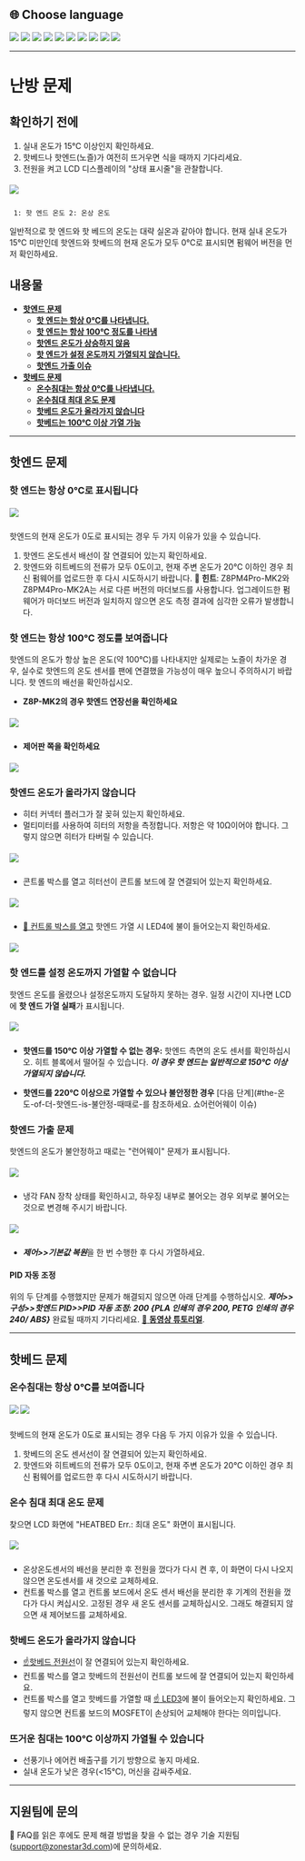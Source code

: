 ## <a id="choose-language">:globe_with_meridians: Choose language</a>
[![](../lanpic/EN.png)](https://github.com/ZONESTAR3D/Z8P/blob/main/Z8P_FAQ/Issue_heating/readme.md)
[![](../lanpic/ES.png)](https://github.com/ZONESTAR3D/Z8P/blob/main/Z8P_FAQ/Issue_heating/readme-es.md)
[![](../lanpic/PT.png)](https://github.com/ZONESTAR3D/Z8P/blob/main/Z8P_FAQ/Issue_heating/readme-pt.md)
[![](../lanpic/FR.png)](https://github.com/ZONESTAR3D/Z8P/blob/main/Z8P_FAQ/Issue_heating/readme-fr.md)
[![](../lanpic/DE.png)](https://github.com/ZONESTAR3D/Z8P/blob/main/Z8P_FAQ/Issue_heating/readme-de.md)
[![](../lanpic/IT.png)](https://github.com/ZONESTAR3D/Z8P/blob/main/Z8P_FAQ/Issue_heating/readme-it.md)
[![](../lanpic/RU.png)](https://github.com/ZONESTAR3D/Z8P/blob/main/Z8P_FAQ/Issue_heating/readme-ru.md)
[![](../lanpic/JP.png)](https://github.com/ZONESTAR3D/Z8P/blob/main/Z8P_FAQ/Issue_heating/readme-jp.md)
[![](../lanpic/KR.png)](https://github.com/ZONESTAR3D/Z8P/blob/main/Z8P_FAQ/Issue_heating/readme-kr.md)
[![](../lanpic/SA.png)](https://github.com/ZONESTAR3D/Z8P/blob/main/Z8P_FAQ/Issue_heating/readme-ar.md)

-----
# 난방 문제
## 확인하기 전에
1. 실내 온도가 15℃ 이상인지 확인하세요.
2. 핫베드나 핫엔드(노즐)가 여전히 뜨거우면 식을 때까지 기다리세요.
3. 전원을 켜고 LCD 디스플레이의 "상태 표시줄"을 관찰합니다.
##### ![](./LCD_screen.jpg)
>
     1: 핫 엔드 온도 2: 온상 온도
일반적으로 핫 엔드와 핫 베드의 온도는 대략 실온과 같아야 합니다.
현재 실내 온도가 15℃ 미만인데 핫엔드와 핫베드의 현재 온도가 모두 0℃로 표시되면 펌웨어 버전을 먼저 확인하세요.

## 내용물
- **[핫엔드 문제](#a)**
   - **[핫 엔드는 항상 0℃를 나타냅니다.](#a1)**
   - **[핫 엔드는 항상 100℃ 정도를 나타냄](#a2)**
   - **[핫엔드 온도가 상승하지 않음](#a3)**
   - **[핫 엔드가 설정 온도까지 가열되지 않습니다.](#14)**
   - **[핫엔드 가출 이슈](#a5)**
- **[핫베드 문제](#b)**
   - **[온수침대는 항상 0℃를 나타냅니다.](#b1)**
   - **[온수침대 최대 온도 문제](#b2)**
   - **[핫베드 온도가 올라가지 않습니다](#b3)**
   - **[핫베드는 100℃ 이상 가열 가능](#b4)**

-----
## <a id="a">핫엔드 문제</a>
### <a id="a1">핫 엔드는 항상 0℃로 표시됩니다</a>
##### ![](hotend_min_temperature.jpg)
핫엔드의 현재 온도가 0도로 표시되는 경우 두 가지 이유가 있을 수 있습니다.
1. 핫엔드 온도센서 배선이 잘 연결되어 있는지 확인하세요.
2. 핫엔드와 히트베드의 전류가 모두 0도이고, 현재 주변 온도가 20℃ 이하인 경우 최신 펌웨어를 업로드한 후 다시 시도하시기 바랍니다.
:pushpin: **힌트**: Z8PM4Pro-MK2와 Z8PM4Pro-MK2A는 서로 다른 버전의 마더보드를 사용합니다. 업그레이드한 펌웨어가 마더보드 버전과 일치하지 않으면 온도 측정 결과에 심각한 오류가 발생합니다.

### <a id="a2">핫 엔드는 항상 100℃ 정도를 보여줍니다 </a>
핫엔드의 온도가 항상 높은 온도(약 100℃)를 나타내지만 실제로는 노즐이 차가운 경우, 실수로 핫엔드의 온도 센서를 팬에 연결했을 가능성이 매우 높으니 주의하시기 바랍니다. 핫 엔드의 배선을 확인하십시오.
- **Z8P-MK2의 경우 핫엔드 연장선을 확인하세요**
##### ![](./Hotend_wiring.jpg)
- **제어판 쪽을 확인하세요**
##### ![](../pic/Z8P_wiring.png)

### <a id="a3">핫엔드 온도가 올라가지 않습니다 </a>
- 히터 커넥터 플러그가 잘 꽂혀 있는지 확인하세요.
- 멀티미터를 사용하여 히터의 저항을 측정합니다. 저항은 약 10Ω이어야 합니다. 그렇지 않으면 히터가 타버릴 수 있습니다.
##### ![](./measure.jpg)
- 콘트롤 박스를 열고 히터선이 콘트롤 보드에 잘 연결되어 있는지 확인하세요.
##### ![](./WireOfheater.jpg)
- [:link: 컨트롤 박스를 열고](../How_to_open_the_control_box.jpg) 핫엔드 가열 시 LED4에 불이 들어오는지 확인하세요.
##### <a id="LED"> ![](LEDs.jpg) </a>

### <a id="a4">핫 엔드를 설정 온도까지 가열할 수 없습니다 </a>
핫엔드 온도를 올렸으나 설정온도까지 도달하지 못하는 경우. 일정 시간이 지나면 LCD에 **핫 엔드 가열 실패**가 표시됩니다.
##### ![](./hotend_heating_fail.jpg)
- **핫엔드를 150℃ 이상 가열할 수 없는 경우:** 핫엔드 측면의 온도 센서를 확인하십시오. 히트 블록에서 떨어질 수 있습니다. ***이 경우 핫 엔드는 일반적으로 150℃ 이상 가열되지 않습니다.***
<!-- ![](sensorhotenddrop.jpg) -->
- **핫엔드를 220℃ 이상으로 가열할 수 있으나 불안정한 경우** [다음 단계](#the-온도-of-더-핫엔드-is-불안정-때때로-를 참조하세요. 쇼어런어웨이 이슈)
### <a id="a5">핫엔드 가출 문제 </a>
핫엔드의 온도가 불안정하고 때로는 "런어웨이" 문제가 표시됩니다.
##### ![](./runaway.jpg)
   - 냉각 FAN 장착 상태를 확인하시고, 하우징 내부로 불어오는 경우 외부로 불어오는 것으로 변경해 주시기 바랍니다.
##### ![](./coolingfan.jpg)
   - ***제어>>기본값 복원***을 한 번 수행한 후 다시 가열하세요.
#### PID 자동 조정
위의 두 단계를 수행했지만 문제가 해결되지 않으면 아래 단계를 수행하십시오. ***제어>>구성>>핫엔드 PID>>PID 자동 조정: 200 {PLA 인쇄의 경우 200, PETG 인쇄의 경우 240/ ABS}*** 완료될 때까지 기다리세요. [:movie_camera: **동영상 튜토리얼**](./PID_Auto_Tune.gif).

-----
## <a id="b">핫베드 문제 </a>
### <a id="b1">온수침대는 항상 0℃를 보여줍니다 </a>
##### ![](hotbed_min_temperature.jpg) ![](./Hotbed_wiring.jpg)
핫베드의 현재 온도가 0도로 표시되는 경우 다음 두 가지 이유가 있을 수 있습니다.
1. 핫베드의 온도 센서선이 잘 연결되어 있는지 확인하세요.
2. 핫엔드와 히트베드의 전류가 모두 0도이고, 현재 주변 온도가 20℃ 이하인 경우 최신 펌웨어를 업로드한 후 다시 시도하시기 바랍니다.

### <a id="b2">온수 침대 최대 온도 문제 </a>
찾으면 LCD 화면에 "HEATBED Err.: 최대 온도" 화면이 표시됩니다.
##### ![](./hotbed_max_temp.jpg)
- 온상온도센서의 배선을 분리한 후 전원을 껐다가 다시 켠 후, 이 화면이 다시 나오지 않으면 온도센서를 새 것으로 교체하세요.
- 컨트롤 박스를 열고 컨트롤 보드에서 온도 센서 배선을 분리한 후 기계의 전원을 껐다가 다시 켜십시오. 고정된 경우 새 온도 센서를 교체하십시오. 그래도 해결되지 않으면 새 제어보드를 교체하세요.

### <a id="b3">핫베드 온도가 올라가지 않습니다 </a>
- [:point_up:핫베드 전원선](#b1)이 잘 연결되어 있는지 확인하세요.
- 컨트롤 박스를 열고 핫베드의 전원선이 컨트롤 보드에 잘 연결되어 있는지 확인하세요.
- 컨트롤 박스를 열고 핫베드를 가열할 때 [:point_up: LED3](#LED)에 불이 들어오는지 확인하세요. 그렇지 않으면 컨트롤 보드의 MOSFET이 손상되어 교체해야 한다는 의미입니다.

### <a id="b4">뜨거운 침대는 100℃ 이상까지 가열될 수 있습니다 </a>
- 선풍기나 에어컨 배출구를 기기 방향으로 놓지 마세요.
- 실내 온도가 낮은 경우(<15℃), 머신을 감싸주세요.

--------
## 지원팀에 문의
:email: FAQ를 읽은 후에도 문제 해결 방법을 찾을 수 없는 경우 기술 지원팀(support@zonestar3d.com)에 문의하세요.
